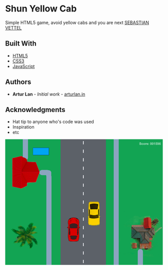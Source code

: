 # Shun Yellow Cab

Simple HTML5 game, avoid yellow cabs and you are next [SEBASTIAN VETTEL](http://www.sebastianvettel.de/index.php/en/)

## Built With

* [HTML5](https://developer.mozilla.org/en-US/docs/Web/Guide/HTML/HTML5)
* [CSS3](https://developer.mozilla.org/en-US/docs/Web/CSS/CSS3)
* [JavaScript](https://www.javascript.com/)

## Authors

* **Artur Lan** - *Initial work* - [arturlan.in](http://www.arturlan.in/)

## Acknowledgments

* Hat tip to anyone who's code was used
* Inspiration
* etc

![Screenshot](images/racing-game.png)
